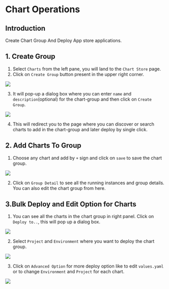 # Chart Operations 

## Introduction

Create Chart Group And Deploy App store applications.


## 1. Create Group 

1. Select `Charts` from the left pane, you will land to the `Chart Store` page. 
2. Click on `Create Group` button present in the upper right corner.

![](https://devtron-public-asset.s3.us-east-2.amazonaws.com/images/deploy-chart/chart-group/chart-group-1.jpg)

3. It will pop-up a dialog box where you can enter `name` and `description`(optional) for the chart-group and then click on `Create Group`.

![](https://devtron-public-asset.s3.us-east-2.amazonaws.com/images/deploy-chart/chart-group/chart-group-2.jpg)

4. This will redirect you to the page where you can discover or search charts to add in the chart-group and later deploy by single click.

## 2. Add Charts To Group 

1. Choose any chart and add by `+` sign and click on `save` to save the chart group.

![](https://devtron-public-asset.s3.us-east-2.amazonaws.com/images/deploy-chart/chart-group/chart-group-3.jpg)

2. Click on `Group Detail` to see all the running instances and group details. You can also edit the chart group from here.

## 3.Bulk Deploy and Edit Option for Charts

1. You can see all the charts in the chart group in right panel. Click on `Deploy to..`, this will pop up a dialog box.

![](https://devtron-public-asset.s3.us-east-2.amazonaws.com/images/deploy-chart/chart-group/chart-group-4.jpg)

2. Select `Project` and `Environment` where you want to deploy the chart group.

![](https://devtron-public-asset.s3.us-east-2.amazonaws.com/images/deploy-chart/chart-group/chart-group-5.jpg)

3. Click on `Advanced Option` for more deploy option like to edit `values.yaml` or to change `Environment` and `Project` for each chart.

![](https://devtron-public-asset.s3.us-east-2.amazonaws.com/images/deploy-chart/chart-group/chart-group-6.jpg)
